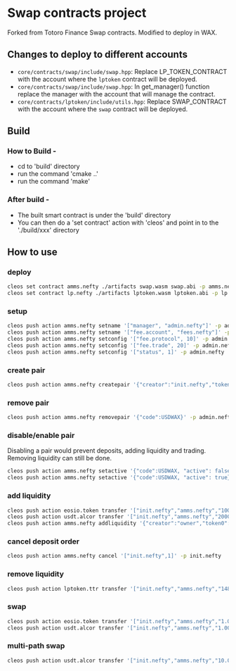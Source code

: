 # Swap contracts project

Forked from Totoro Finance Swap contracts. Modified to deploy in WAX.

## Changes to deploy to different accounts

* `core/contracts/swap/include/swap.hpp`: Replace LP_TOKEN_CONTRACT with the account where the `lptoken` contract will be deployed.
* `core/contracts/swap/include/swap.hpp`: In get_manager() function replace the manager with the account that will manage the contract.
* `core/contracts/lptoken/include/utils.hpp`: Replace SWAP_CONTRACT with the account where the `swap` contract will be deployed.

## Build

### How to Build -
   - cd to 'build' directory
   - run the command 'cmake ..'
   - run the command 'make'

### After build -
   - The built smart contract is under the 'build' directory
   - You can then do a 'set contract' action with 'cleos' and point in to the './build/xxx' directory

## How to use

### deploy

```bash
cleos set contract amms.nefty ./artifacts swap.wasm swap.abi -p amms.nefty@active
cleos set contract lp.nefty ./artifacts lptoken.wasm lptoken.abi -p lp.nefty@active
```

### setup

```bash
cleos push action amms.nefty setname '["manager", "admin.nefty"]' -p admin.nefty  
cleos push action amms.nefty setname '["fee.account", "fees.nefty"]' -p admin.nefty  
cleos push action amms.nefty setconfig '["fee.protocol", 10]' -p admin.nefty  
cleos push action amms.nefty setconfig '["fee.trade", 20]' -p admin.nefty  
cleos push action amms.nefty setconfig '["status", 1]' -p admin.nefty  
```

### create pair

```bash
cleos push action amms.nefty createpair '{"creator":"init.nefty","token0":{"contract":"eosio.token","sym":"8,WAX"},"token1":{"contract":"usdt.alcor","sym":"4,USDT"}}' -p init.nefty
```

### remove pair

```bash
cleos push action amms.nefty removepair '{"code":USDWAX}' -p admin.nefty  
```

### disable/enable pair

Disabling a pair would prevent deposits, adding liquidity and trading. Removing liquidity can still be done.

```bash
cleos push action amms.nefty setactive '{"code":USDWAX, "active": false}' -p admin.nefty
cleos push action amms.nefty setactive '{"code":USDWAX, "active": true}' -p admin.nefty
```

### add liquidity

```bash
cleos push action eosio.token transfer '["init.nefty","amms.nefty","1000.00000000 WAX","deposit_to_pair:8,WAX@eosio.token4,USDT@testbagzbag1-usdt.alcor"]' -p init.nefty  
cleos push action usdt.alcor transfer '["init.nefty","amms.nefty","2000.0000 USDT","deposit_to_pair:8,WAX@eosio.token4,USDT@testbagzbag1-usdt.alcor"]' -p init.nefty  
cleos push action amms.nefty addliquidity '{"creator":"owner","token0":{"contract":"eosio.token","sym":"8,WAX"},"token1":{"contract":"usdt.alcor","sym":"4,USDT"}}' -p init.nefty  
```

### cancel deposit order

```bash
cleos push action amms.nefty cancel '["init.nefty",1]' -p init.nefty  
```

### remove liquidity

```bash
cleos push action lptoken.ttr transfer '["init.nefty","amms.nefty","14832396 USDWAX",""]' -p init.nefty  
```

### swap

```bash
cleos push action eosio.token transfer '["init.nefty","amms.nefty","1.00000000 WAX","swap:USDWAX"]' -p init.nefty  
cleos push action usdt.alcor transfer '["init.nefty","amms.nefty","1.0000 USDT","swap:USDWAX"]' -p init.nefty  
```

### multi-path swap

```bash
cleos push action usdt.alcor transfer '["init.nefty","amms.nefty","10.0000 USDT","swap:NEFWAX-USDWAX"]' -p init.nefty  
```
